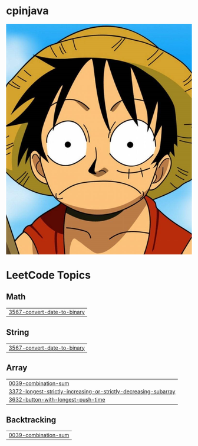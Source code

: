 # cpinjava
<div align="center">
<img hight="300" width="700" alt="GIF" align="center" src="https://github.com/potatooBot/cpinjava/blob/master/lufy1.jpg">
</div>


<!---LeetCode Topics Start-->
# LeetCode Topics
## Math
|  |
| ------- |
| [3567-convert-date-to-binary](https://github.com/potatooBot/cpinjava/tree/master/3567-convert-date-to-binary) |
## String
|  |
| ------- |
| [3567-convert-date-to-binary](https://github.com/potatooBot/cpinjava/tree/master/3567-convert-date-to-binary) |
## Array
|  |
| ------- |
| [0039-combination-sum](https://github.com/potatooBot/cpinjava/tree/master/0039-combination-sum) |
| [3372-longest-strictly-increasing-or-strictly-decreasing-subarray](https://github.com/potatooBot/cpinjava/tree/master/3372-longest-strictly-increasing-or-strictly-decreasing-subarray) |
| [3632-button-with-longest-push-time](https://github.com/potatooBot/cpinjava/tree/master/3632-button-with-longest-push-time) |
## Backtracking
|  |
| ------- |
| [0039-combination-sum](https://github.com/potatooBot/cpinjava/tree/master/0039-combination-sum) |
<!---LeetCode Topics End-->